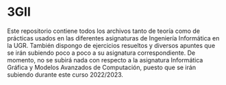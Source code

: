 # 3GII
Este repositorio contiene todos los archivos tanto de teoría como de prácticas usados en las diferentes asignaturas de Ingeniería Informática en la UGR. También dispongo de ejercicios resueltos y diversos apuntes que se irán subiendo poco a poco a su asignatura correspondiente. De momento, no se subirá nada con respecto a la asignatura Informática Gráfica y Modelos Avanzados de Computación, puesto que se irán subiendo durante este curso 2022/2023.

